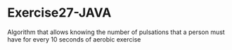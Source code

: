 # Exercise27-JAVA
 Algorithm that allows knowing the number of pulsations that a person must have for every 10 seconds of aerobic exercise
